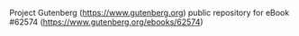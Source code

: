 Project Gutenberg (https://www.gutenberg.org) public repository for eBook #62574 (https://www.gutenberg.org/ebooks/62574)
